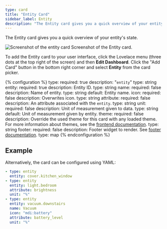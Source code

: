 ```yaml
---
type: card
title: "Entity Card"
sidebar_label: Entity
description: "The Entity card gives you a quick overview of your entity's state"
---
```


The Entity card gives you a quick overview of your entity's state.

<p class='img'>
  <img src='/images/lovelace/lovelace_entity_card.png' alt='Screenshot of the entity card'>
  Screenshot of the Entity card.
</p>

To add the Entity card to your user interface, click the Lovelace menu (three dots at the top right of the screen) and then **Edit Dashboard**. Click the "Add Card" button in the bottom right corner and select **Entity** from the card picker.

{% configuration %}
type:
  required: true
  description: "`entity`"
  type: string
entity:
  required: true
  description: Entity ID.
  type: string
name:
  required: false
  description: Name of entity.
  type: string
  default: Entity name.
icon:
  required: false
  description: Overwrites icon.
  type: string
attribute:
  required: false
  description: An attribute associated with the `entity`.
  type: string
unit:
  required: false
  description: Unit of measurement given to data.
  type: string
  default: Unit of measurement given by entity.
theme:
  required: false
  description: Override the used theme for this card with any loaded theme. For more information about themes, see the [frontend documentation](/integrations/frontend/).
  type: string
footer:
  required: false
  description: Footer widget to render. See [footer documentation](/lovelace/header-footer/).
  type: map
{% endconfiguration %}

## Example

Alternatively, the card can be configured using YAML:

```yaml
- type: entity
  entity: cover.kitchen_window
- type: entity
  entity: light.bedroom
  attribute: brightness
  unit: "%"
- type: entity
  entity: vacuum.downstairs
  name: Vacuum
  icon: "mdi:battery"
  attribute: battery_level
  unit: "%"
```
